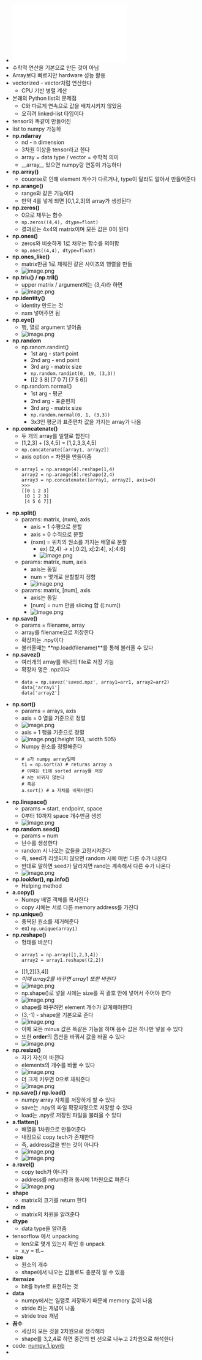 - ![NumPy.pdf](../assets/NumPy_1710745948747_0.pdf)
- 수학적 연산을 기본으로 만든 것이 아님
- Array보다 빠르지만 hardware 성능 활용
- vectorized - vector처럼 연산한다
	- CPU 기반 병렬 계산
- 본래의 Python list의 문제점
	- C와 다르게 연속으로 값을 배치시키지 않았음
	- 오히려 linked-list 타입이다
- tensor와 똑같이 만들어진
- list to numpy 가능하
- **np.ndarray**
	- nd - n dimension
	- 3차원 이상을 tensor라고 한다
	- array = data type / vector = 수학적 의미
	- \_\_array\_\_ 있으면 numpy랑 연동이 가능하다
- **np.array()**
	- couorse로 인해 element 개수가 다르거나, type이 달라도 알아서 만들어준다
- **np.arange()**
	- range와 같은 기능이다
	- 만약 4를 넣게 되면 [0,1,2,3]의 array가 생성된다
- **np.zeros()**
	- 0으로 채우는 함수
	- ``np.zeros((4,4), dtype=float)``
	- 결과로는 4x4의 matrix이며 모든 값은 0이 된다
- **np.ones()**
	- zeros와 비슷하게 1로 채우는 함수를 의미함
	- ``np.ones((4,4), dtype=float)``
- **np.ones_like()**
	- matrix만큼 1로 채워진 같은 사이즈의 행렬을 만듦
	- ![image.png](../assets/image_1710920713476_0.png)
- **np.triu() / np.tril()**
	- upper matrix / argument에는 (3,4)라 하면
	- ![image.png](../assets/image_1710920446079_0.png)
- **np.identity()**
	- identity 만드는 것
	- nxm 넣어주면 됨
- **np.eye()**
	- 행, 열로 argument 넣어줌
	- ![image.png](../assets/image_1710920513503_0.png)
- **np.random**
	- np.ranom.randint()
		- 1st arg - start point
		- 2nd arg - end point
		- 3rd arg - matrix size
		- ``np.random.randint(0, 19, (3,3))``
		- \[[2 3 8] [7 0 7] [7 5 6]]
	- np.random.normal()
		- 1st arg - 평균
		- 2nd arg - 표준편차
		- 3rd arg - matrix size
		- ``np.random.normal(0, 1, (3,3))``
		- 3x3인 평균과 표준편차 값을 가지는 array가 나옴
- **np.concatenate()**
	- 두 개의 array를 일렬로 합친다
	- [1,2,3] + [3,4,5] = [1,2,3,3,4,5]
	- ``np.concatenate([array1, array2])``
	- axis option = 차원을 만들어줌
	- ```
	  array1 = np.arange(4).reshape(1,4)
	  array2 = np.arange(8).reshape(2,4)
	  array3 = np.concatenate([array1, array2], axis=0)
	  >>>
	  [[0 1 2 3]
	   [0 1 2 3]
	   [4 5 6 7]]
	  ```
- **np.split()**
	- params: matrix, (nxm), axis
		- axis = 1 수평으로 분할
		- axis = 0 수직으로 분할
		- (nxm) = 위치의 원소를 가지는 배열로 분할
			- ex) (2,4) -> x[:0:2], x[:2:4], x[:4:6]
			- ![image.png](../assets/image_1710862169486_0.png)
	- params: matrix, num, axis
		- axis는 동일
		- num = 몇개로 분할할지 정함
		- ![image.png](../assets/image_1710862232012_0.png)
	- params: matrix, [num], axis
		- axis는 동일
		- [num] = num 만큼 slicing 함 ([:num])
		- ![image.png](../assets/image_1710862351061_0.png)
- **np.save()**
	- params = filename, array
	- array를 filename으로 저장한다
	- 확장자는 .npy이다
	- 불러올때는 **np.load(filename)**를 통해 불러올 수 있다
- **np.savez()**
	- 여러개의 array를 하나의 file로 저장 가능
	- 확장자 명은 .npz이다
	- ```
	  data = np.savez('saved.npz', array1=arr1, array2=arr2)
	  data['array1']
	  data['array2']
	  ```
- **np.sort()**
	- params = arrays, axis
	- axis = 0 열을 기준으로 정렬
	- ![image.png](../assets/image_1710890688793_0.png)
	- axis = 1 행을 기준으로 정렬
	- ![image.png](../assets/image_1710890705698_0.png){:height 193, :width 505}
	- Numpy 원소를 정렬해준다
	- ```
	  # a가 numpy array일때
	  t1 = np.sort(a) # returns array a
	  # 이때는 t1에 sorted array를 저장
	  # a는 바뀌지 않는다
	  # 혹은
	  a.sort() # a 자체를 바꿔버린다
	  ```
- **np.linspace()**
	- params = start, endpoint, space
	- 0부터 10까지 space 개수만큼 생성
	- ![image.png](../assets/image_1710890872889_0.png)
- **np.random.seed()**
	- params = num
	- 난수를 생성한다
	- random 시 나오는 값들을 고정시켜준다
	- 즉, seed가 리셋되지 않으면 random 시에 매번 다른 수가 나온다
	- 반대로 말하면 seed가 달라지면 rand는 계속해서 다른 수가 나온다
	- ![image.png](../assets/image_1710891242972_0.png)
- **np.lookfor(), np.info()**
	- Helping method
- **a.copy()**
	- Numpy 배열 객체를 복사한다
	- copy 시에는 서로 다른 memory address를 가진다
- **np.unique()**
	- 중복된 원소를 제거해준다
	- ex) ``np.unique(array1)``
- **np.reshape()**
	- 형태를 바꾼다
	- ```
	  array1 = np.array([1,2,3,4])
	  array2 = array1.reshape((2,2))
	  ```
	- \[[1,2][3,4]]
	- *이때 array2를 바꾸면 array1 또한 바뀐다*
	- ![image.png](../assets/image_1711086051219_0.png)
	- np.shape()로 넣을 시에는 size를 꼭 괄호 안에 넣어서 주어야 한다
	- ![image.png](../assets/image_1711086426069_0.png)
	- shape를 바꾸려면 element 개수가 같게해야한다
	- (3,-1) - shape을 기본으로 준다
	- ![image.png](../assets/image_1711086596582_0.png)
	- 이때 모든 minus 값은 똑같은 기능을 하며 음수 값은 하나만 넣을 수 있다
	- 또한 **order**의 옵션을 바꿔서 값을 바꿀 수 있다
	- ![image.png](../assets/image_1711102347089_0.png)
- **np.resize()**
	- 자기 자신이 바뀐다
	- elements의 개수를 바꿀 수 있다
	- ![image.png](../assets/image_1711086911402_0.png)
	- 더 크게 키우면 0으로 채워준다
	- ![image.png](../assets/image_1711086966901_0.png)
- **np.save() / np.load()**
	- numpy array 자체를 저장하게 할 수 있다
	- save는 .npy의 파일 확장자명으로 저장할 수 있다
	- load는 .npy로 저장된 파일을 불러올 수 있다
- **a.flatten()**
	- 배열을 1차원으로 만들어준다
	- 내장으로 copy tech가 존재한다
	- 즉, address값을 받는 것이 아니다
	- ![image.png](../assets/image_1711087181835_0.png)
	- ![image.png](../assets/image_1711087271065_0.png)
- **a.ravel()**
	- copy tech가 아니다
	- address를 return함과 동시에 1차원으로 펴준다
	- ![image.png](../assets/image_1711087406516_0.png)
- **shape**
	- matrix의 크기를 return 한다
- **ndim**
	- matrix의 차원을 알려준다
- **dtype**
	- data type을 알려줌
- tensorflow 에서 unpacking
	- len으로 몇개 있는지 확인 후 unpack
	- x,y = tf.~
- **size**
	- 원소의 개수
	- shape에서 나오는 값들로도 충분히 알 수 있음
- **itemsize**
	- bit를 byte로 표현하는 것
- **data**
	- numpy에서는 일렬로 저장하기 때문에 memory 값이 나옴
	- stride 라는 개념이 나옴
	- stride tree 개념
- **꼼수**
	- 세상의 모든 것을 2차원으로 생각해라
	- shape를 3,2,4로 하면 중간의 빈 선으로 나누고 2차원으로 해석한다
- code: [numpy_1.ipynb](../assets/numpy_1_1710752124614_0.ipynb)
-